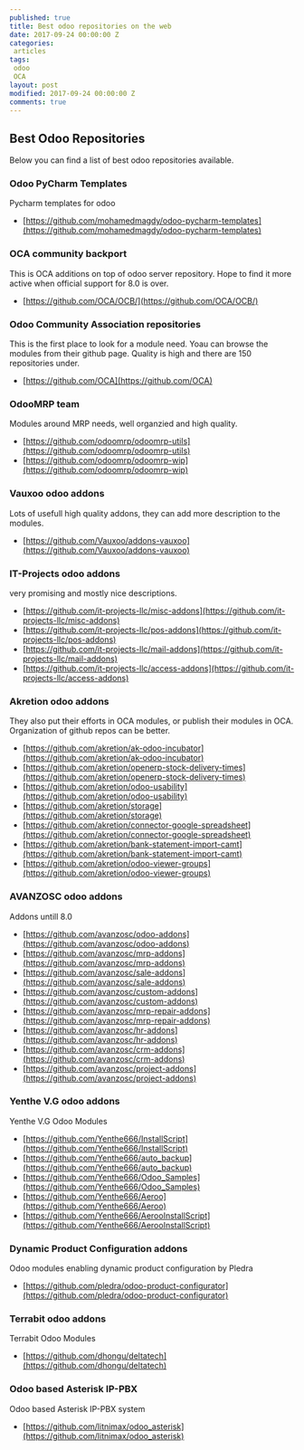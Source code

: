 ```yaml
---
published: true
title: Best odoo repositories on the web
date: 2017-09-24 00:00:00 Z
categories:
 articles
tags:
 odoo
 OCA
layout: post
modified: 2017-09-24 00:00:00 Z
comments: true
---
```


## Best Odoo Repositories

Below you can find a list of best odoo repositories available.

### Odoo PyCharm Templates
Pycharm templates for odoo

* [https://github.com/mohamedmagdy/odoo-pycharm-templates](https://github.com/mohamedmagdy/odoo-pycharm-templates)

### OCA community backport
This is OCA additions on top of odoo server repository. Hope to find it more active when official support for 8.0 is over.
* [https://github.com/OCA/OCB/](https://github.com/OCA/OCB/) 

### Odoo Community Association repositories
This is the first place to look for a module need. Yoau can browse the modules from their github page. Quality is high and there are 150 repositories under.
* [https://github.com/OCA](https://github.com/OCA)

### OdooMRP team
Modules around MRP needs, well organzied and high quality.
* [https://github.com/odoomrp/odoomrp-utils](https://github.com/odoomrp/odoomrp-utils)
* [https://github.com/odoomrp/odoomrp-wip](https://github.com/odoomrp/odoomrp-wip)

### Vauxoo odoo addons
Lots of usefull high quality addons, they can add more description to the modules.
* [https://github.com/Vauxoo/addons-vauxoo](https://github.com/Vauxoo/addons-vauxoo)


### IT-Projects odoo addons
very promising and mostly nice descriptions.
* [https://github.com/it-projects-llc/misc-addons](https://github.com/it-projects-llc/misc-addons)
* [https://github.com/it-projects-llc/pos-addons](https://github.com/it-projects-llc/pos-addons)
* [https://github.com/it-projects-llc/mail-addons](https://github.com/it-projects-llc/mail-addons)
* [https://github.com/it-projects-llc/access-addons](https://github.com/it-projects-llc/access-addons)

### Akretion odoo addons
They also put their efforts in OCA modules, or publish their modules in OCA. Organization of github repos can be better.

* [https://github.com/akretion/ak-odoo-incubator](https://github.com/akretion/ak-odoo-incubator)
* [https://github.com/akretion/openerp-stock-delivery-times](https://github.com/akretion/openerp-stock-delivery-times) 
* [https://github.com/akretion/odoo-usability](https://github.com/akretion/odoo-usability) 
* [https://github.com/akretion/storage](https://github.com/akretion/storage) 
* [https://github.com/akretion/connector-google-spreadsheet](https://github.com/akretion/connector-google-spreadsheet) 
* [https://github.com/akretion/bank-statement-import-camt](https://github.com/akretion/bank-statement-import-camt) 
* [https://github.com/akretion/odoo-viewer-groups](https://github.com/akretion/odoo-viewer-groups)

### AVANZOSC odoo addons
Addons untill 8.0

* [https://github.com/avanzosc/odoo-addons](https://github.com/avanzosc/odoo-addons)
* [https://github.com/avanzosc/mrp-addons](https://github.com/avanzosc/mrp-addons)
* [https://github.com/avanzosc/sale-addons](https://github.com/avanzosc/sale-addons)
* [https://github.com/avanzosc/custom-addons](https://github.com/avanzosc/custom-addons)
* [https://github.com/avanzosc/mrp-repair-addons](https://github.com/avanzosc/mrp-repair-addons)
* [https://github.com/avanzosc/hr-addons](https://github.com/avanzosc/hr-addons)
* [https://github.com/avanzosc/crm-addons](https://github.com/avanzosc/crm-addons)
* [https://github.com/avanzosc/project-addons](https://github.com/avanzosc/project-addons)

### Yenthe V.G odoo addons
Yenthe V.G Odoo Modules

* [https://github.com/Yenthe666/InstallScript](https://github.com/Yenthe666/InstallScript)
* [https://github.com/Yenthe666/auto_backup](https://github.com/Yenthe666/auto_backup)
* [https://github.com/Yenthe666/Odoo_Samples](https://github.com/Yenthe666/Odoo_Samples)
* [https://github.com/Yenthe666/Aeroo](https://github.com/Yenthe666/Aeroo)
* [https://github.com/Yenthe666/AerooInstallScript](https://github.com/Yenthe666/AerooInstallScript)


### Dynamic Product Configuration addons
Odoo modules enabling dynamic product configuration by Pledra

* [https://github.com/pledra/odoo-product-configurator](https://github.com/pledra/odoo-product-configurator)

### Terrabit odoo addons
Terrabit Odoo Modules

* [https://github.com/dhongu/deltatech](https://github.com/dhongu/deltatech)

### Odoo based Asterisk IP-PBX
Odoo based Asterisk IP-PBX system

* [https://github.com/litnimax/odoo_asterisk](https://github.com/litnimax/odoo_asterisk)


